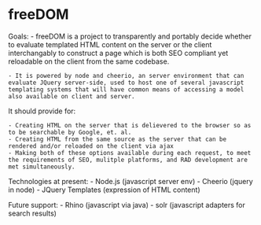 freeDOM
=======

Goals:
    - freeDOM is a project to transparently and portably decide whether to evaluate templated HTML content on the server or the client interchangably to construct a page which is both SEO compliant yet reloadable on the client from the same codebase.

    - It is powered by node and cheerio, an server environment that can evaluate JQuery server-side, used to host one of several javascript templating systems that will have common means of accessing a model also available on client and server.

It should provide for:

    - Creating HTML on the server that is delievered to the browser so as to be searchable by Google, et. al.
    - Creating HTML from the same source as the server that can be rendered and/or reloaded on the client via ajax
    - Making both of these options available during each request, to meet the requirements of SEO, mulitple platforms, and RAD development are met simultaneously.
  
Technologies at present:
    - Node.js (javascript server env)
    - Cheerio (jquery in node)
    - JQuery Templates (expression of HTML content)
    
Future support:
    - Rhino (javascript via java)
    - solr (javascript adapters for search results)
    

    
    
  
  
